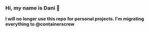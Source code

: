 ### Hi, my name is Dani 🤙

**I will no longer use this repo for personal projects. I'm migrating everything to @containerscrew**
